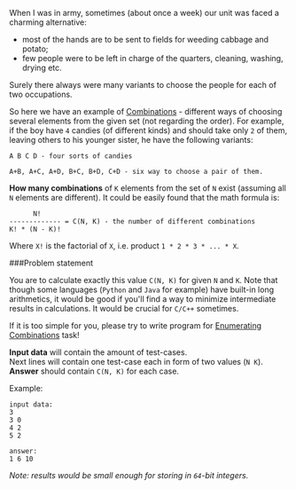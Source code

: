 When I was in army, sometimes (about once a week) our unit was faced a charming alternative:

- most of the hands are to be sent to fields for weeding cabbage and potato;
- few people were to be left in charge of the quarters, cleaning, washing, drying etc.

Surely there always were many variants to choose the people for each of two occupations.

So here we have an example of [Combinations](http://en.wikipedia.org/wiki/Combination) - different ways of choosing
several elements from the given set (not regarding the order). For example, if the boy have `4` candies (of different
kinds) and should take only `2` of them, leaving others to his younger sister, he have the following variants:

    A B C D - four sorts of candies
	
	A+B, A+C, A+D, B+C, B+D, C+D - six way to choose a pair of them.

**How many combinations** of `K` elements from the set of `N` exist (assuming all `N` elements are different).
It could be easily found that the math formula is:

          N!
	------------- = C(N, K) - the number of different combinations
	K! * (N - K)!

Where `X!` is the factorial of `X`, i.e. product `1 * 2 * 3 * ... * X`.

###Problem statement

You are to calculate exactly this value `C(N, K)` for given `N` and `K`. Note that though some languages (`Python`
and `Java` for example) have built-in long arithmetics, it would be good if you'll find a way to minimize
intermediate results in calculations. It would be crucial for `C/C++` sometimes.

If it is too simple for you, please try to write program for [Enumerating Combinations](./enumerating-combinations)
task!

**Input data** will contain the amount of test-cases.  
Next lines will contain one test-case each in form of two values (`N K`).  
**Answer** should contain `C(N, K)` for each case.

Example:

    input data:
	3
	3 0
	4 2
	5 2
	
	answer:
	1 6 10

*Note: results would be small enough for storing in `64`-bit integers.*